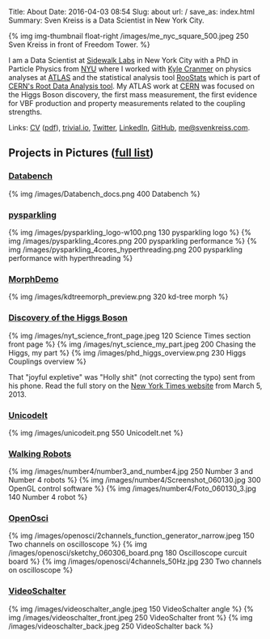 Title: About
Date: 2016-04-03 08:54
Slug: about
url: /
save_as: index.html
Summary: Sven Kreiss is a Data Scientist in New York City.


<!-- {% img img-thumbnail float-right http://www.gravatar.com/avatar/1838de72eb5ce4b000c41c06dedb52c4.png?s=180 %} -->
{% img img-thumbnail float-right /images/me_nyc_square_500.jpeg 250 Sven Kreiss in front of Freedom Tower. %}

I am a Data Scientist at [Sidewalk Labs](http://www.sidewalklabs.com) in New York City with a PhD in Particle Physics from [NYU](http://physics.nyu.edu/) where I worked with [Kyle Cranmer](http://physics.as.nyu.edu/object/kylecranmer.html) on physics analyses at [ATLAS](http://atlas.web.cern.ch/Atlas/Collaboration/) and the statistical analysis tool [RooStats](http://twiki.cern.ch/twiki/bin/view/RooStats/WebHome) which is part of [CERN's Root Data Analysis tool](http://root.cern.ch/). My ATLAS work at [CERN](http://www.cern.ch) was focused on the Higgs Boson discovery, the first mass measurement, the first evidence for VBF production and property measurements related to the coupling strengths.

Links:
<span style="white-space: nowrap">[<i class="fa fa-file-text"></i> CV](/files/cv.html) ([pdf](/files/cv.pdf))</span>,
<span style="white-space: nowrap">[<i class="fa fa-rss"></i> trivial.io](http://trivial.io)</span>,
<span style="white-space: nowrap">[<i class="fa fa-twitter"></i> Twitter](https://twitter.com/svenkreiss)</span>,
<span style="white-space: nowrap">[<i class="fa fa-linkedin-square"></i> LinkedIn](http://www.linkedin.com/in/svenkreiss)</span>,
<span style="white-space: nowrap">[<i class="fa fa-github"></i> GitHub](https://github.com/svenkreiss/)</span>,
<span style="white-space: nowrap">[<i class="fa fa-envelope"></i> me@svenkreiss.com](mailto:me@svenkreiss.com)</span>.



## Projects in Pictures ([full list](/projects.html))

### [Databench](http://databench.trivial.io)
{% img /images/Databench_docs.png 400 Databench %}

### [pysparkling](http://pysparkling.trivial.io)
{% img /images/pysparkling_logo-w100.png 130 pysparkling logo %}
{% img /images/pysparkling_4cores.png 200 pysparkling performance %}
{% img /images/pysparkling_4cores_hyperthreading.png 200 pysparkling performance with hyperthreading %}

### [MorphDemo](/blog/morph-demo)
{% img /images/kdtreemorph_preview.png 320 kd-tree morph %}

### [Discovery of the Higgs Boson](/blog/phd-thesis)
{% img /images/nyt_science_front_page.jpeg 120 Science Times section front page %}
{% img /images/nyt_science_my_part.jpeg 200 Chasing the Higgs, my part %}
{% img /images/phd_higgs_overview.png 230 Higgs Couplings overview %}

That "joyful expletive" was "Holly shit" (not correcting the typo) sent from his phone.
Read the full story on the [New York Times website](http://www.nytimes.com/2013/03/05/science/chasing-the-higgs-boson-how-2-teams-of-rivals-at-CERN-searched-for-physics-most-elusive-particle.html?view=Opening_the_Box) from March 5, 2013.

### [UnicodeIt](http://www.unicodeit.net)
{% img /images/unicodeit.png 550 UnicodeIt.net %}

### [Walking Robots](/number4.html)
{% img /images/number4/number3_and_number4.jpg 250 Number 3 and Number 4 robots %}
{% img /images/number4/Screenshot_060130.jpg 300 OpenGL control software %}
{% img /images/number4/Foto_060130_3.jpg 140 Number 4 robot %}

### [OpenOsci](/openosci.html)
{% img /images/openosci/2channels_function_generator_narrow.jpeg 150 Two channels on oscilloscope %}
{% img /images/openosci/sketchy_060306_board.png 180 Oscilloscope curcuit board %}
{% img /images/openosci/4channels_50Hz.jpg 230 Two channels on oscilloscope %}

### [VideoSchalter](http://www.videoschalter.com)
{% img /images/videoschalter_angle.jpeg 150 VideoSchalter angle %}
{% img /images/videoschalter_front.jpeg 250 VideoSchalter front %}
{% img /images/videoschalter_back.jpeg 250 VideoSchalter back %}
